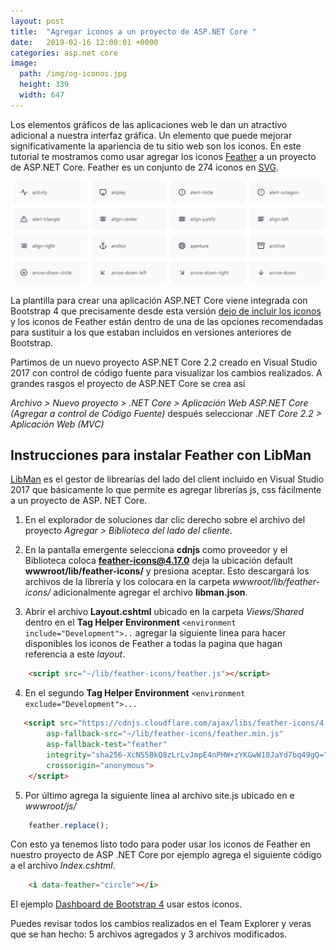 ```yaml
---
layout: post
title:  "Agregar iconos a un proyecto de ASP.NET Core "
date:   2019-02-16 12:00:01 +0000
categories: asp.net core
image:
  path: /img/og-iconos.jpg
  height: 339
  width: 647
---
```


Los elementos gráficos de las aplicaciones web le dan un atractivo adicional a nuestra interfaz gráfica. Un elemento que puede mejorar significativamente la apariencia de tu sitio web son los iconos. En este tutorial te mostramos como usar agregar los iconos [Feather](https://feathericons.com/) a un proyecto de ASP.NET Core. Feather es un conjunto de 274 iconos en [SVG](https://svgontheweb.com/#svg).

![Muestra de los iconos de Feather](/img/feather-sample.png)

La plantilla para crear una aplicación ASP.NET Core viene integrada con Bootstrap 4 que  precisamente desde esta versión [dejo de incluir los iconos](https://getbootstrap.com/docs/4.0/extend/icons/) y los iconos de Feather están dentro de una de las opciones recomendadas para sustituir a los que estaban incluidos en versiones anteriores de Bootstrap.

Partimos de un nuevo proyecto ASP.NET Core 2.2 creado en Visual Studio 2017 con control de código fuente para visualizar los cambios realizados. A grandes rasgos el proyecto de ASP.NET Core se crea asi

_Archivo > Nuevo proyecto > .NET Core > Aplicación Web ASP.NET Core (Agregar a control de Código Fuente)_ después seleccionar _.NET Core 2.2  > Aplicación Web (MVC)_

## Instrucciones para instalar Feather con LibMan

[LibMan](https://docs.microsoft.com/es-mx/aspnet/core/client-side/libman/index?view=aspnetcore-2.2) es el gestor de librearías del lado del client incluido en Visual Studio 2017 que básicamente lo que permite es agregar librerías js, css fácilmente a un proyecto de ASP. NET Core.

1. En el explorador de soluciones dar clic derecho sobre el archivo del proyecto _Agregar > Biblioteca del lado del cliente_.
   
2. En la pantalla emergente selecciona **cdnjs** como proveedor y el Biblioteca coloca **feather-icons@4.17.0** deja la ubicación default **wwwroot/lib/feather-icons/** y presiona aceptar.
Esto descargará los archivos de la librería y los colocara en la carpeta _wwwroot/lib/feather-icons/_ adicionalmente agregar el archivo **libman.json**.

3. Abrir el archivo **Layout.cshtml** ubicado en la carpeta _Views/Shared_ dentro en el **Tag Helper Environment**   `<environment include="Development">..`  agregar la siguiente linea para hacer disponibles los iconos de Feather a todas la pagina que hagan referencia a este *layout*.

```html
    <script src="~/lib/feather-icons/feather.js"></script>
```

4. En el segundo **Tag Helper Environment**  `<environment exclude="Development">...`

```html
   <script src="https://cdnjs.cloudflare.com/ajax/libs/feather-icons/4.17.0/feather.min.js"
        asp-fallback-src="~/lib/feather-icons/feather.min.js"
        asp-fallback-test="feather"
        integrity="sha256-XcN55BkQ8zLrLvJmpE4nPHW+zYKGwW10JaYd7bq49gQ="
        crossorigin="anonymous">
    </script>
```

5. Por último agrega la siguiente línea al archivo site.js ubicado en e _wwwroot/js/_

```js
    feather.replace();
```

Con esto ya tenemos listo todo para poder usar los iconos de Feather en nuestro proyecto de ASP .NET Core por ejemplo agrega el siguiente código a el archivo *Index.cshtml*.

```html
    <i data-feather="circle"></i>
```

El ejemplo [Dashboard de Bootstrap 4](https://getbootstrap.com/docs/4.0/examples/dashboard/)  usar estos iconos.

Puedes revisar todos los cambios realizados en el Team Explorer y veras que se han hecho: 5 archivos agregados y 3 archivos modificados.